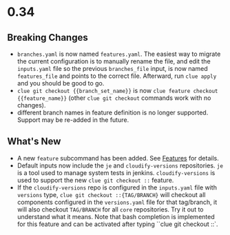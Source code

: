 # 0.34

## Breaking Changes
* `branches.yaml` is now named `features.yaml`. The easiest way to migrate the
   current configuration is to manually rename the file, and edit the `inputs.yaml`
   file so the previous `branches_file` input, is now named `features_file` and
   points to the correct file. Afterward, run `clue apply` and you should be good
   to go.
* `clue git checkout {{branch_set_name}}` is now `clue feature checkout {{feature_name}}`
  (other `clue git checkout` commands work with no changes).
* different branch names in feature definition is no longer supported. Support
  may be re-added in the future.

## What's New
* A new `feature` subcommand has been added. See [Features](http://clue.readthedocs.org/en/latest/features.html) for details.
* Default inputs now include the `je` and `cloudify-versions` repositories.
  `je` is a tool used to manage system tests in jenkins. `cloudify-versions`
  is used to support the new `clue git checkout ::` feature.
* If the `cloudify-versions` repo is configured in the `inputs.yaml` file with
  `versions` type, `clue git checkout ::{TAG/BRANCH}` will checkout all components
  configured in the `versions.yaml` file for that tag/branch, it will also checkout
  `TAG/BRANCH` for all `core` repositories. Try it out to understand what it means.
  Note that bash completion is implemented for this feature and can be activated
  after typing ``clue git checkout ::`.
